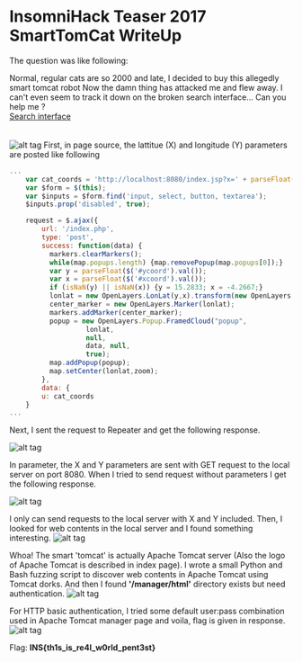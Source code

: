 # InsomniHack Teaser 2017 SmartTomCat WriteUp

The question was like following:

Normal, regular cats are so 2000 and late, I decided to buy this allegedly smart tomcat robot Now the damn thing has attacked me and flew away. I can't even seem to track it down on the broken search interface... Can you help me ?
<br/>
<a href="http://smarttomcat.teaser.insomnihack.ch">Search interface</a>
<br/>
<br/>
<br/>
![alt tag](https://github.com/rustempasha/insomnihack-teaser-2017-smarttomcat/blob/master/tomcat/scrensht.png)
First, in page source, the lattitue (X) and longitude (Y) parameters are posted like following
</br>
```javascript
...
    var cat_coords = 'http://localhost:8080/index.jsp?x=' + parseFloat($('#xcoord').val()) + '&y=' + parseFloat($('#ycoord').val());
    var $form = $(this);
    var $inputs = $form.find('input, select, button, textarea');
    $inputs.prop('disabled', true);

    request = $.ajax({
        url: '/index.php',
        type: 'post',
        success: function(data) {
          markers.clearMarkers();
          while(map.popups.length) {map.removePopup(map.popups[0]);}
          var y = parseFloat($('#ycoord').val());
          var x = parseFloat($('#xcoord').val());
          if (isNaN(y) || isNaN(x)) {y = 15.2833; x = -4.2667;}
          lonlat = new OpenLayers.LonLat(y,x).transform(new OpenLayers.Projection("EPSG:4326"),map.getProjectionObject());
          center_marker = new OpenLayers.Marker(lonlat);
          markers.addMarker(center_marker);
          popup = new OpenLayers.Popup.FramedCloud("popup",
                   lonlat,
                   null,
                   data, null,
                   true);
          map.addPopup(popup);
          map.setCenter(lonlat,zoom);
        },
        data: {
		u: cat_coords
	}
...
```
Next, I sent the request to Repeater and get the following response.

![alt tag](https://github.com/rustempasha/insomnihack-teaser-2017-smarttomcat/blob/master/tomcat/writeup.png)

In parameter, the X and Y parameters are sent with GET request to the local server on port 8080.
When I tried to send request without parameters I get the following response.

![alt tag](https://github.com/rustempasha/insomnihack-teaser-2017-smarttomcat/blob/master/tomcat/burp2.png)

I only can send requests to the local server with X and Y included.
Then, I looked for web contents in the local server and I found something interesting.
![alt tag](https://github.com/rustempasha/insomnihack-teaser-2017-smarttomcat/blob/master/tomcat/burp3.png)

Whoa! The smart 'tomcat' is actually Apache Tomcat server (Also the logo of Apache Tomcat is described in index page).
I wrote a small Python and Bash fuzzing script to discover web contents in Apache Tomcat using Tomcat dorks.
And then I found <b>'/manager/html'</b> directory exists but need authentication.
![alt tag](https://github.com/rustempasha/insomnihack-teaser-2017-smarttomcat/blob/master/tomcat/writeup2.png)

For HTTP basic authentication, I tried some default user:pass combination used in Apache Tomcat manager page and voila,
flag is given in response.
![alt tag](https://github.com/rustempasha/insomnihack-teaser-2017-smarttomcat/blob/master/tomcat/writeup3.png)

Flag: <b>INS{th1s_is_re4l_w0rld_pent3st}</b>


